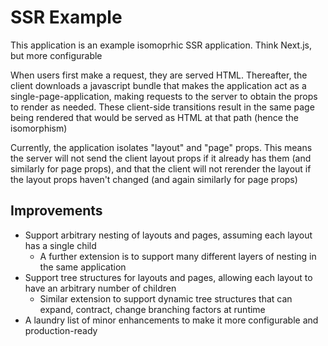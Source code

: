 # SSR Example

This application is an example isomoprhic SSR application. Think Next.js, but more configurable

When users first make a request, they are served HTML. Thereafter, the client
downloads a javascript bundle that makes the application act as a single-page-application,
making requests to the server to obtain the props to render as needed. These client-side
transitions result in the same page being rendered that would be served as HTML at that path
(hence the isomorphism)

Currently, the application isolates "layout" and "page" props. This means the server will not
send the client layout props if it already has them (and similarly for page props), and that
the client will not rerender the layout if the layout props haven't changed (and again similarly
for page props)

## Improvements
- Support arbitrary nesting of layouts and pages, assuming each layout has a single child
  - A further extension is to support many different layers of nesting in the same application
- Support tree structures for layouts and pages, allowing each layout to have an arbitrary number of children
  - Similar extension to support dynamic tree structures that can expand, contract, change branching factors at runtime
- A laundry list of minor enhancements to make it more configurable and production-ready
